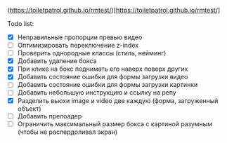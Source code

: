 (https://toiletpatrol.github.io/rmtest/)[https://toiletpatrol.github.io/rmtest/]

Todo list:

- [x] Неправильные пропорции превью видео
- [ ] Оптимизировать переключение z-index
- [ ] Проверить однородные классы (стиль, нейминг)
- [x] Добавить удаление бокса
- [x] При клике на бокс поднимать его наверх поверх других
- [x] Добавить состояние ошибки для формы загрузки видео
- [ ] Добавить состояние ошибки для формы загрузки картинки
- [ ] Добавить небольшую инструкцию и ссылку на репу
- [x] Разделить вьюхи image и video две каждую (форма, загруженный объект)
- [ ] Добавить прелоадер
- [ ] Ограничить максимальный размер бокса с картиной разумным (чтобы не распердоливал экран)